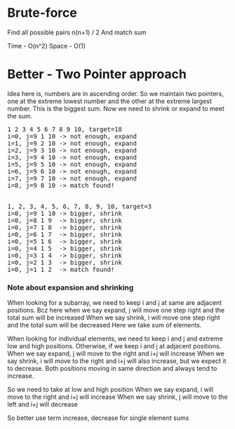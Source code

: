 # Brute-force

Find all possible pairs n(n+1) / 2
And match sum

Time - O(n^2)
Space - O(1)

# Better - Two Pointer approach

Idea here is, numbers are in ascending order.
So we maintain two pointers, one at the extreme lowest number and the other at the extreme largest number. This is the
biggest sum.
Now we need to shrink or expand to meet the sum.

<pre>
1 2 3 4 5 6 7 8 9 10, target=18
i=0, j=9 1 10 -> not enough, expand
i=1, j=9 2 10 -> not enough, expand
i=2, j=9 3 10 -> not enough, expand
i=3, j=9 4 10 -> not enough, expand
i=5, j=9 5 10 -> not enough, expand
i=6, j=9 6 10 -> not enough, expand
i=7, j=9 7 10 -> not enough, expand
i=8, j=9 8 10 -> match found!


1, 2, 3, 4, 5, 6, 7, 8, 9, 10, target=3
i=0, j=9 1 10 -> bigger, shrink
i=0, j=8 1 9  -> bigger, shrink
i=0, j=7 1 8  -> bigger, shrink
i=0, j=6 1 7  -> bigger, shrink
i=0, j=5 1 6  -> bigger, shrink
i=0, j=4 1 5  -> bigger, shrink
i=0, j=3 1 4  -> bigger, shrink
i=0, j=2 1 3  -> bigger, shrink
i=0, j=1 1 2  -> match found!
</pre>

### Note about expansion and shrinking
When looking for a subarray, we need to keep i and j at same are adjacent positions.
Bcz here when we say expand, j will move one step right and the total sum will be increased
When we say shrink, i will move one step right and the total sum will be decreased
Here we take sum of elements.

When looking for individual elements, we need to  keep i and j and extreme low and high positions.
Otherwise, if we keep i and j at adjacent positions.
When we say expand, j will move to the right and i+j will increase
When we say shrink, i will move to the right and i+j will also increase, but we expect it to decrease.
Both positions moving in same direction and always tend to increase.

So we need to take at low and high position
When we say expand, i will move to the right and i+j will increase
When we say shrink, j will move to the left and i+j will decrease

So better use term increase, decrease for single element sums